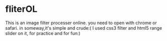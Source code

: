 # fliterOL
This is an image filter processer online.
you need to open with chrome or safari.
in someway,it's simple and crude:(
I used css3 filter and html5 range slider on it, for practice and for fun:)
